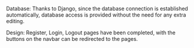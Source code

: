 Database:
Thanks to Django, since the database connection is established automatically, database access is provided without the need for any extra editing.

Design:
Register, Login, Logout pages have been completed, with the buttons on the navbar can be redirected to the pages.
